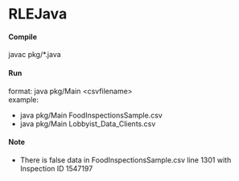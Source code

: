 # RLEJava

#### Compile
javac pkg/*.java

#### Run
format: java pkg/Main \<csvfilename\>  
example:
- java pkg/Main FoodInspectionsSample.csv
- java pkg/Main Lobbyist_Data_Clients.csv

#### Note
- There is false data in FoodInspectionsSample.csv line 1301 with Inspection ID 1547197
